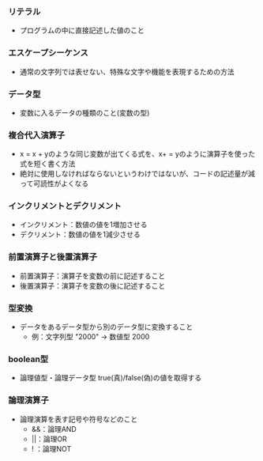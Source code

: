 ### リテラル
- プログラムの中に直接記述した値のこと

### エスケープシーケンス
- 通常の文字列では表せない、特殊な文字や機能を表現するための方法

### データ型
- 変数に入るデータの種類のこと(変数の型)

### 複合代入演算子
- x = x + yのような同じ変数が出てくる式を、x+ = yのように演算子を使った式を短く書く方法
- 絶対に使用しなければならないというわけではないが、コードの記述量が減って可読性がよくなる

### インクリメントとデクリメント
- インクリメント：数値の値を1増加させる
- デクリメント：数値の値を1減少させる

### 前置演算子と後置演算子
- 前置演算子：演算子を変数の前に記述すること
- 後置演算子：演算子を変数の後に記述すること

### 型変換
- データをあるデータ型から別のデータ型に変換すること
  - 例：文字列型 "2000" → 数値型 2000

### boolean型
- 論理値型・論理データ型 true(真)/false(偽)の値を取得する

### 論理演算子
- 論理演算を表す記号や符号などのこと
  - &&：論理AND
  - ||：論理OR
  - ! ：論理NOT